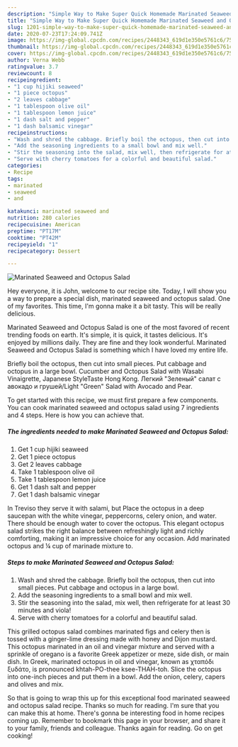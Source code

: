 ```yaml
---
description: "Simple Way to Make Super Quick Homemade Marinated Seaweed and Octopus Salad"
title: "Simple Way to Make Super Quick Homemade Marinated Seaweed and Octopus Salad"
slug: 1201-simple-way-to-make-super-quick-homemade-marinated-seaweed-and-octopus-salad
date: 2020-07-23T17:24:09.741Z
image: https://img-global.cpcdn.com/recipes/2448343_619d1e350e5761c6/751x532cq70/marinated-seaweed-and-octopus-salad-recipe-main-photo.jpg
thumbnail: https://img-global.cpcdn.com/recipes/2448343_619d1e350e5761c6/751x532cq70/marinated-seaweed-and-octopus-salad-recipe-main-photo.jpg
cover: https://img-global.cpcdn.com/recipes/2448343_619d1e350e5761c6/751x532cq70/marinated-seaweed-and-octopus-salad-recipe-main-photo.jpg
author: Verna Webb
ratingvalue: 3.7
reviewcount: 8
recipeingredient:
- "1 cup hijiki seaweed"
- "1 piece octopus"
- "2 leaves cabbage"
- "1 tablespoon olive oil"
- "1 tablespoon lemon juice"
- "1 dash salt and pepper"
- "1 dash balsamic vinegar"
recipeinstructions:
- "Wash and shred the cabbage. Briefly boil the octopus, then cut into small pieces. Put cabbage and octopus in a large bowl."
- "Add the seasoning ingredients to a small bowl and mix well."
- "Stir the seasoning into the salad, mix well, then refrigerate for at least 30 minutes and viola!"
- "Serve with cherry tomatoes for a colorful and beautiful salad."
categories:
- Recipe
tags:
- marinated
- seaweed
- and

katakunci: marinated seaweed and 
nutrition: 280 calories
recipecuisine: American
preptime: "PT17M"
cooktime: "PT42M"
recipeyield: "1"
recipecategory: Dessert

---
```



![Marinated Seaweed and Octopus Salad](https://img-global.cpcdn.com/recipes/2448343_619d1e350e5761c6/751x532cq70/marinated-seaweed-and-octopus-salad-recipe-main-photo.jpg)

Hey everyone, it is John, welcome to our recipe site. Today, I will show you a way to prepare a special dish, marinated seaweed and octopus salad. One of my favorites. This time, I'm gonna make it a bit tasty. This will be really delicious.

Marinated Seaweed and Octopus Salad is one of the most favored of recent trending foods on earth. It's simple, it is quick, it tastes delicious. It's enjoyed by millions daily. They are fine and they look wonderful. Marinated Seaweed and Octopus Salad is something which I have loved my entire life.

Briefly boil the octopus, then cut into small pieces. Put cabbage and octopus in a large bowl. Cucumber and Octopus Salad with Wasabi Vinaigrette, Japanese StyleTaste Hong Kong. Легкий &#34;Зеленый&#34; салат с авокадо и грушей/Light &#34;Green&#34; Salad with Avocado and Pear.


To get started with this recipe, we must first prepare a few components. You can cook marinated seaweed and octopus salad using 7 ingredients and 4 steps. Here is how you can achieve that.

<!--inarticleads1-->

##### The ingredients needed to make Marinated Seaweed and Octopus Salad:

1. Get 1 cup hijiki seaweed
1. Get 1 piece octopus
1. Get 2 leaves cabbage
1. Take 1 tablespoon olive oil
1. Take 1 tablespoon lemon juice
1. Get 1 dash salt and pepper
1. Get 1 dash balsamic vinegar


In Treviso they serve it with salami, but Place the octopus in a deep saucepan with the white vinegar, peppercorns, celery onion, and water. There should be enough water to cover the octopus. This elegant octopus salad strikes the right balance between refreshingly light and richly comforting, making it an impressive choice for any occasion. Add marinated octopus and ¼ cup of marinade mixture to. 

<!--inarticleads2-->

##### Steps to make Marinated Seaweed and Octopus Salad:

1. Wash and shred the cabbage. Briefly boil the octopus, then cut into small pieces. Put cabbage and octopus in a large bowl.
1. Add the seasoning ingredients to a small bowl and mix well.
1. Stir the seasoning into the salad, mix well, then refrigerate for at least 30 minutes and viola!
1. Serve with cherry tomatoes for a colorful and beautiful salad.


This grilled octopus salad combines marinated figs and celery then is tossed with a ginger-lime dressing made with honey and Dijon mustard. This octopus marinated in an oil and vinegar mixture and served with a sprinkle of oregano is a favorite Greek appetizer or meze, side dish, or main dish. In Greek, marinated octopus in oil and vinegar, known as χταπόδι ξυδάτο, is pronounced khtah-PO-thee ksee-THAH-toh. Slice the octopus into one-inch pieces and put them in a bowl. Add the onion, celery, capers and olives and mix. 

So that is going to wrap this up for this exceptional food marinated seaweed and octopus salad recipe. Thanks so much for reading. I'm sure that you can make this at home. There's gonna be interesting food in home recipes coming up. Remember to bookmark this page in your browser, and share it to your family, friends and colleague. Thanks again for reading. Go on get cooking!
